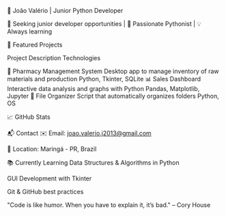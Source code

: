 🌟 João Valério | Junior Python Developer


🎯 Seeking junior developer opportunities | 🐍 Passionate Pythonist | 💡 Always learning



🚀 Featured Projects

Project	Description	Technologies

🔬 Pharmacy Management System	Desktop app to manage inventory of raw materials and production	Python, Tkinter, SQLite
📊 Sales Dashboard	Interactive data analysis and graphs with Python	Pandas, Matplotlib, Jupyter
📁 File Organizer	Script that automatically organizes folders	Python, OS

📈 GitHub Stats


📬 Contact
✉️ Email: joao.valerio.j2013@gmail.com

📍 Location: Maringá - PR, Brazil

📚 Currently Learning
Data Structures & Algorithms in Python

GUI Development with Tkinter

Git & GitHub best practices

"Code is like humor. When you have to explain it, it’s bad." – Cory House
